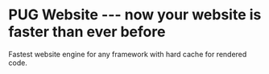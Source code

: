 # PUG Website --- now your website is faster than ever before
Fastest website engine for any framework with hard cache for rendered code. 

